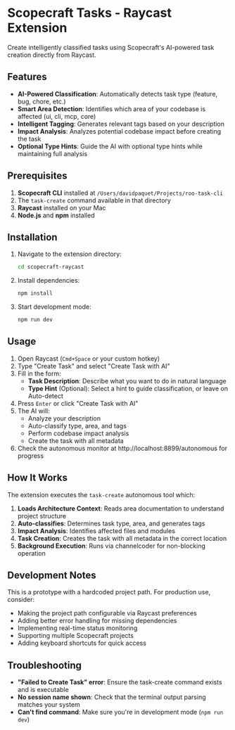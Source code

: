 # Scopecraft Tasks - Raycast Extension

Create intelligently classified tasks using Scopecraft's AI-powered task creation directly from Raycast.

## Features

- **AI-Powered Classification**: Automatically detects task type (feature, bug, chore, etc.)
- **Smart Area Detection**: Identifies which area of your codebase is affected (ui, cli, mcp, core)
- **Intelligent Tagging**: Generates relevant tags based on your description
- **Impact Analysis**: Analyzes potential codebase impact before creating the task
- **Optional Type Hints**: Guide the AI with optional type hints while maintaining full analysis

## Prerequisites

1. **Scopecraft CLI** installed at `/Users/davidpaquet/Projects/roo-task-cli`
2. The `task-create` command available in that directory
3. **Raycast** installed on your Mac
4. **Node.js** and **npm** installed

## Installation

1. Navigate to the extension directory:
   ```bash
   cd scopecraft-raycast
   ```

2. Install dependencies:
   ```bash
   npm install
   ```

3. Start development mode:
   ```bash
   npm run dev
   ```

## Usage

1. Open Raycast (`Cmd+Space` or your custom hotkey)
2. Type "Create Task" and select "Create Task with AI"
3. Fill in the form:
   - **Task Description**: Describe what you want to do in natural language
   - **Type Hint** (Optional): Select a hint to guide classification, or leave on Auto-detect
4. Press `Enter` or click "Create Task with AI"
5. The AI will:
   - Analyze your description
   - Auto-classify type, area, and tags
   - Perform codebase impact analysis
   - Create the task with all metadata
6. Check the autonomous monitor at http://localhost:8899/autonomous for progress

## How It Works

The extension executes the `task-create` autonomous tool which:

1. **Loads Architecture Context**: Reads area documentation to understand project structure
2. **Auto-classifies**: Determines task type, area, and generates tags
3. **Impact Analysis**: Identifies affected files and modules
4. **Task Creation**: Creates the task with all metadata in the correct location
5. **Background Execution**: Runs via channelcoder for non-blocking operation

## Development Notes

This is a prototype with a hardcoded project path. For production use, consider:

- Making the project path configurable via Raycast preferences
- Adding better error handling for missing dependencies
- Implementing real-time status monitoring
- Supporting multiple Scopecraft projects
- Adding keyboard shortcuts for quick access

## Troubleshooting

- **"Failed to Create Task" error**: Ensure the task-create command exists and is executable
- **No session name shown**: Check that the terminal output parsing matches your system
- **Can't find command**: Make sure you're in development mode (`npm run dev`)